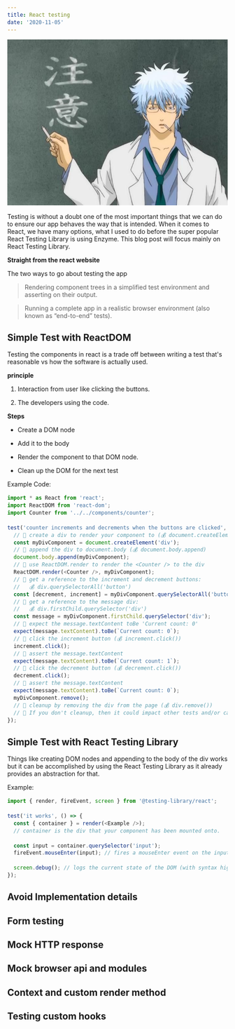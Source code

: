 ```yaml
---
title: React testing
date: '2020-11-05'
---
```


![testing](./testing.jpg)

Testing is without a doubt one of the most important things that we can do to ensure our app behaves the way that is intended. When it comes to React, we have many options, what I used to do before the super popular React Testing Library is using Enzyme. This blog post will focus mainly on React Testing Library.

**Straight from the react website**

The two ways to go about testing the app

> Rendering component trees in a simplified test environment and asserting on their output.

> Running a complete app in a realistic browser environment (also known as “end-to-end” tests).

## Simple Test with ReactDOM

Testing the components in react is a trade off between writing a test that's reasonable vs how the software is actually used.

**principle**

1. Interaction from user like clicking the buttons.

2. The developers using the code.

**Steps**

- Create a DOM node

- Add it to the body

- Render the component to that DOM node.

- Clean up the DOM for the next test

Example Code:

```javascript
import * as React from 'react';
import ReactDOM from 'react-dom';
import Counter from '../../components/counter';

test('counter increments and decrements when the buttons are clicked', () => {
  // 🐨 create a div to render your component to (💰 document.createElement)
  const myDivComponent = document.createElement('div');
  // 🐨 append the div to document.body (💰 document.body.append)
  document.body.append(myDivComponent);
  // 🐨 use ReactDOM.render to render the <Counter /> to the div
  ReactDOM.render(<Counter />, myDivComponent);
  // 🐨 get a reference to the increment and decrement buttons:
  //   💰 div.querySelectorAll('button')
  const [decrement, increment] = myDivComponent.querySelectorAll('button');
  // 🐨 get a reference to the message div:
  //   💰 div.firstChild.querySelector('div')
  const message = myDivComponent.firstChild.querySelector('div');
  // 🐨 expect the message.textContent toBe 'Current count: 0'
  expect(message.textContent).toBe(`Current count: 0`);
  // 🐨 click the increment button (💰 increment.click())
  increment.click();
  // 🐨 assert the message.textContent
  expect(message.textContent).toBe(`Current count: 1`);
  // 🐨 click the decrement button (💰 decrement.click())
  decrement.click();
  // 🐨 assert the message.textContent
  expect(message.textContent).toBe(`Current count: 0`);
  myDivComponent.remove();
  // 🐨 cleanup by removing the div from the page (💰 div.remove())
  // 🦉 If you don't cleanup, then it could impact other tests and/or cause a memory leak
});
```

## Simple Test with React Testing Library

Things like creating DOM nodes and appending to the body of the div works but it can be accomplished by using the React Testing Library as it already provides an abstraction for that.

Example:

```javascript
import { render, fireEvent, screen } from '@testing-library/react';

test('it works', () => {
  const { container } = render(<Example />);
  // container is the div that your component has been mounted onto.

  const input = container.querySelector('input');
  fireEvent.mouseEnter(input); // fires a mouseEnter event on the input

  screen.debug(); // logs the current state of the DOM (with syntax highlighting!)
});
```

## Avoid Implementation details

## Form testing

## Mock HTTP response

## Mock browser api and modules

## Context and custom render method

## Testing custom hooks
